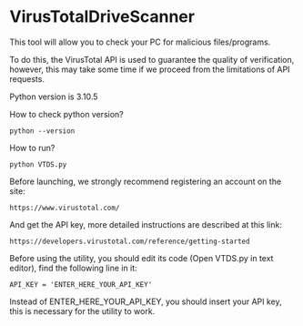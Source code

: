 # VirusTotalDriveScanner

This tool will allow you to check your PC for malicious files/programs.


To do this, the VirusTotal API is used to guarantee the quality of verification, 
however, this may take some time if we proceed from the limitations of API requests.

Python version is 3.10.5


How to check python version?
```
python --version
```

How to run?
```
python VTDS.py
```

Before launching, we strongly recommend registering an account on the site: 
```
https://www.virustotal.com/
```

And get the API key, more detailed instructions are described at this link: 
```
https://developers.virustotal.com/reference/getting-started
```

Before using the utility, you should edit its code (Open VTDS.py in text editor), find the following line in it:
```
API_KEY = 'ENTER_HERE_YOUR_API_KEY'
```

Instead of ENTER_HERE_YOUR_API_KEY, you should insert your API key, this is necessary for the utility to work.
